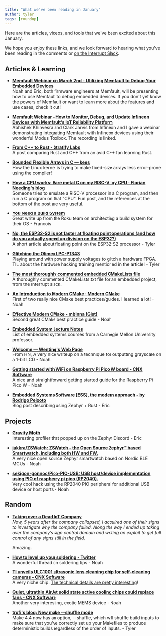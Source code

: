 ```yaml
---
title: "What we've been reading in January"
author: tyler
tags: [roundup]
---
```


<!-- excerpt start -->

Here are the articles, videos, and tools that we've been excited about this
January.

<!-- excerpt end -->

We hope you enjoy these links, and we look forward to hearing what you've been
reading in the comments or
[on the Interrupt Slack](https://interrupt-slack.herokuapp.com/).

## Articles & Learning

- [**Memfault Webinar on March 2nd - Utilizing Memfault to Debug Your Embedded Devices**](https://go.memfault.com/utilizing-memfault-debug-your-embedded-devices)<br>
  Noah and Eric, both firmware engineers at Memfault, will be presenting how to
  use Memfault to debug embedded devices. If you don't yet know the powers of
  Memfault or want to learn more about the features and use cases, check it out!

- [**Memfault Webinar - How to Monitor, Debug, and Update Infineon Devices with Memfault’s IoT Reliability Platform**](https://www.youtube.com/watch?v=ZzBGtrN2YC4)<br>
  Abhishek Khinvesra and Clark Jarvis from Infineon and I gave a webinar
  demonstrating integrating Memfault with Infineon devices using their wonderful
  Modus Toolbox. The recording is linked.

- [**From C++ to Rust - Stratify Labs**](https://blog.stratifylabs.dev/device/2023-01-28-From-cpp-to-rust/)<br>
  A post comparing Rust and C++ from an avid C++ fan learning Rust.

- [**Bounded Flexible Arrays in C — kees**](https://people.kernel.org/kees/bounded-flexible-arrays-in-c)<br>
  How the Linux kernel is trying to make fixed-size arrays less error-prone
  using the compiler!

- [**How a CPU works: Bare metal C on my RISC-V toy CPU · Florian Noeding's blog**](https://florian.noeding.com/posts/risc-v-toy-cpu/cpu-from-scratch/)<br>
  Someone tries to emulate a RISC-V processor in a C program, and then run a C
  program on that "CPU". Fun post, and the references at the bottom of the post
  are very useful.

- [**You Need a Build System**](https://engineering.roku.com/you-need-a-build-system)<br>
  Great write up from the Roku team on architecting a build system for their
  OS - Francois

- [**No, the ESP32-S2 is not faster at floating point operations (and how do you actually speed up division on the ESP32?)**](https://blog.llandsmeer.com/tech/2021/04/08/esp32-s2-fpu.html)<br>
  A short article about floating point on the ESP32-S2 processor - Tyler

- [**Glitching the Olimex LPC-P1343**](https://grazfather.github.io/posts/2019-12-08-glitcher/)<br>
  Playing around with power supply voltages to glitch a hardware FPGA. TIL about
  the hardware hacking training mentioned in the article! - Tyler

- [**The most thoroughly commented embedded CMakeLists file**](https://dnedic.github.io/blog/the-most-thoroughly-commented-embedded-cmakelists/)<br>
  A thoroughly commented CMakeLists.txt file for an embedded project, from the
  Interrupt slack.

- [**An Introduction to Modern CMake · Modern CMake**](https://cliutils.gitlab.io/modern-cmake/)<br>
  First of two really nice CMake best practices/guides. I learned a lot! - Noah

- [**Effective Modern CMake - mbinna (Gist)**](https://gist.github.com/mbinna/c61dbb39bca0e4fb7d1f73b0d66a4fd1)<br>
  Second great CMake best practice guide - Noah

- [**Embedded System Lecture Notes**](https://users.ece.cmu.edu/~koopman/lectures/index.html)<br>
  List of embedded systems courses from a Carnegie Mellon University professor.

- [**Welcome — Wenting's Web Page**](https://www.zephray.me/post/grayscale_lcd/)<br>
  From HN, A very nice writeup on a technique for outputting grayscale on a
  1-bit LCD - Noah

- [**Getting started with WiFi on Raspberry Pi Pico W board - CNX Software**](https://www.cnx-software.com/2022/07/03/getting-started-with-wifi-on-raspberry-pi-pico-w-board/)<br>
  A nice and straightforward getting started guide for the Raspberry Pi Pico W -
  Noah

- [**Embedded Systems Software [ESS], the modern approach - by Rodrigo Peixoto**](https://medium.com/@rodrigopex/embedded-systems-software-the-modern-approach-fd2934e54c89)<br>
  Blog post describing using Zephyr + Rust - Eric

## Projects

- [**Gravity Moth**](https://gravitymoth.com/spall/)<br> Interesting profiler
  that popped up on the Zephyr Discord - Eric

- [**jakkra/ZSWatch: ZSWatch - the Open Source Zephyr™ based Smartwatch, including both HW and FW.**](https://github.com/jakkra/ZSWatch)<br>
  A very nice open source Zephyr smartwatch based on Nordic BLE MCUs - Noah

- [**sekigon-gonnoc/Pico-PIO-USB: USB host/device implementation using PIO of raspberry pi pico (RP2040).**](https://github.com/sekigon-gonnoc/Pico-PIO-USB)<br>
  Very cool hack using the RP2040 PIO peripheral for additional USB device or
  host ports - Noah

## Random

- [**Taking over a Dead IoT Company**](https://blog.kchung.co/taking-over-a-dead-iot-company/)<br>
  _Now, 5 years after the company collapsed, I acquired one of their signs to
  investigate why the company failed. Along the way I ended up taking over the
  company’s sign control domain and writing an exploit to get full control of
  any signs still in the field._

  Amazing.

- [**How to level up your soldering - Twitter**](https://mobile.twitter.com/thingskatedid/status/1348234262886039558)<br>
  A wonderful thread on soldering tips - Noah

- [**TI unveils ULC1001 ultrasonic lens cleaning chip for self-cleaning cameras - CNX Software**](https://www.cnx-software.com/2023/01/18/ti-ulc1001-ultrasonic-lens-cleaning-chip-self-cleaning-cameras/)<br>
  A very niche chip.
  [The technical details are pretty interesting](https://e2e.ti.com/blogs_/b/analogwire/posts/ultrasonic-lens-cleaning-a-solid-state-technology-you-didn-t-know-you-needed?HQS=asc-audio-rob-ulc-pr-ta-null-wwe)!

- [**Quiet, ultrathin AirJet solid state active cooling chips could replace fans - CNX Software**](https://www.cnx-software.com/2023/01/20/quiet-ultrathin-airjet-solid-state-active-cooling-could-replace-fans/)<br>
  Another very interesting, exotic MEMS device - Noah

- [**trofi's blog: New make --shuffle mode**](https://trofi.github.io/posts/238-new-make-shuffle-mode.html)<br>
  Make 4.4 now has an option, --shuffle, which will shuffle build inputs to make
  sure that you've correctly set up your Makefiles to produce deterministic
  builds regardless of the order of inputs. - Tyler
